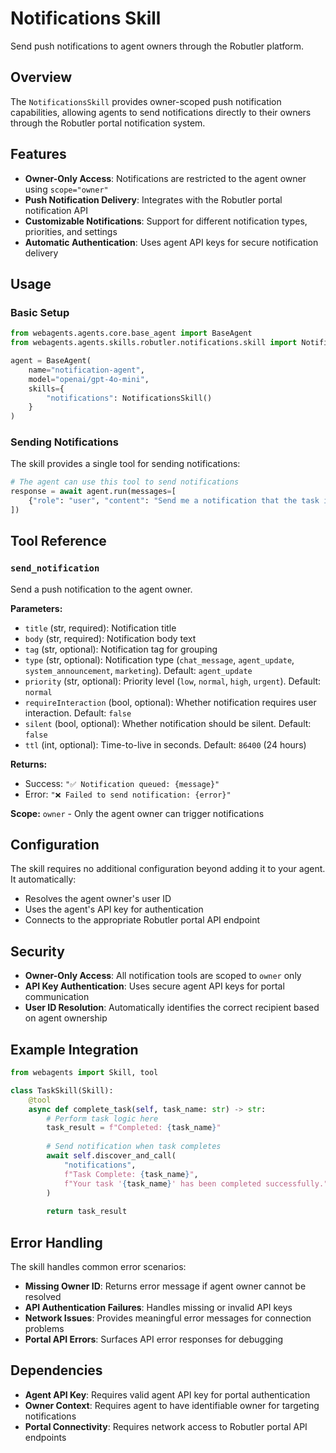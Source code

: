 # Notifications Skill

Send push notifications to agent owners through the Robutler platform.

## Overview

The `NotificationsSkill` provides owner-scoped push notification capabilities, allowing agents to send notifications directly to their owners through the Robutler portal notification system.

## Features

- **Owner-Only Access**: Notifications are restricted to the agent owner using `scope="owner"`
- **Push Notification Delivery**: Integrates with the Robutler portal notification API
- **Customizable Notifications**: Support for different notification types, priorities, and settings
- **Automatic Authentication**: Uses agent API keys for secure notification delivery

## Usage

### Basic Setup

```python
from webagents.agents.core.base_agent import BaseAgent
from webagents.agents.skills.robutler.notifications.skill import NotificationsSkill

agent = BaseAgent(
    name="notification-agent",
    model="openai/gpt-4o-mini",
    skills={
        "notifications": NotificationsSkill()
    }
)
```

### Sending Notifications

The skill provides a single tool for sending notifications:

```python
# The agent can use this tool to send notifications
response = await agent.run(messages=[
    {"role": "user", "content": "Send me a notification that the task is complete"}
])
```

## Tool Reference

### `send_notification`

Send a push notification to the agent owner.

**Parameters:**

- `title` (str, required): Notification title
- `body` (str, required): Notification body text
- `tag` (str, optional): Notification tag for grouping
- `type` (str, optional): Notification type (`chat_message`, `agent_update`, `system_announcement`, `marketing`). Default: `agent_update`
- `priority` (str, optional): Priority level (`low`, `normal`, `high`, `urgent`). Default: `normal`
- `requireInteraction` (bool, optional): Whether notification requires user interaction. Default: `false`
- `silent` (bool, optional): Whether notification should be silent. Default: `false`
- `ttl` (int, optional): Time-to-live in seconds. Default: `86400` (24 hours)

**Returns:**

- Success: `"✅ Notification queued: {message}"`
- Error: `"❌ Failed to send notification: {error}"`

**Scope:** `owner` - Only the agent owner can trigger notifications

## Configuration

The skill requires no additional configuration beyond adding it to your agent. It automatically:

- Resolves the agent owner's user ID
- Uses the agent's API key for authentication
- Connects to the appropriate Robutler portal API endpoint

## Security

- **Owner-Only Access**: All notification tools are scoped to `owner` only
- **API Key Authentication**: Uses secure agent API keys for portal communication
- **User ID Resolution**: Automatically identifies the correct recipient based on agent ownership

## Example Integration

```python
from webagents import Skill, tool

class TaskSkill(Skill):
    @tool
    async def complete_task(self, task_name: str) -> str:
        # Perform task logic here
        task_result = f"Completed: {task_name}"
        
        # Send notification when task completes
        await self.discover_and_call(
            "notifications", 
            f"Task Complete: {task_name}", 
            f"Your task '{task_name}' has been completed successfully."
        )
        
        return task_result
```

## Error Handling

The skill handles common error scenarios:

- **Missing Owner ID**: Returns error message if agent owner cannot be resolved
- **API Authentication Failures**: Handles missing or invalid API keys
- **Network Issues**: Provides meaningful error messages for connection problems
- **Portal API Errors**: Surfaces API error responses for debugging

## Dependencies

- **Agent API Key**: Requires valid agent API key for portal authentication
- **Owner Context**: Requires agent to have identifiable owner for targeting notifications
- **Portal Connectivity**: Requires network access to Robutler portal API endpoints
